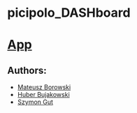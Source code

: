 # picipolo_DASHboard

# [App](link_to_app)

## Authors:
- [Mateusz Borowski](https://github.com/boro128)
- [Huber Bujakowski](https://github.com/hbujakow)
- [Szymon Gut](https://github.com/Szymon-Gut)
